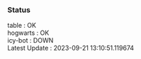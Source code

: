 ### Status


table : OK  
hogwarts : OK  
icy-bot : DOWN  
Latest Update : 2023-09-21 13:10:51.119674
